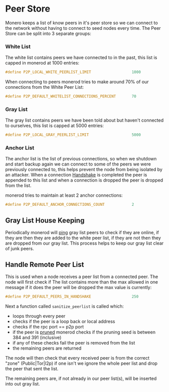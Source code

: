 # Peer Store

Monero keeps a list of know peers in it's peer store so we can connect to the network without having to connect to seed nodes every time. The Peer Store can be split into 3 separate groups:

### White List 

The white list contains peers we have connected to in the past, this list is capped in monerod at 1000 entries:

```c++
#define P2P_LOCAL_WHITE_PEERLIST_LIMIT                  1000
```

When connecting to peers monerod tries to make around 70% of our connections from the White Peer List: 

```c++
#define P2P_DEFAULT_WHITELIST_CONNECTIONS_PERCENT       70
```

### Gray List 

The gray list contains peers we have been told about but haven't connected to ourselves, this list is capped at 5000 entries:

```c++
#define P2P_LOCAL_GRAY_PEERLIST_LIMIT                   5000
```

### Anchor List

The anchor list is the list of previous connections, so when we shutdown and start backup again we can connect to some of the peers we were previously connected to, this helps prevent the node from being isolated by an attacker. When a connection [Handshake](admin_protocol.md#handshake) is completed the peer is appended to this list and when a connection is dropped the peer is dropped from the list. 

monerod tries to maintain at least 2 anchor connections:

```c++
#define P2P_DEFAULT_ANCHOR_CONNECTIONS_COUNT            2
```

## Gray List House Keeping 

Periodically monerod will [ping](admin_protocol.md#ping) gray list peers to check if they are online, if they are then they are added to the white peer list, if they are not then they are dropped from our gray list. This process helps to keep our gray list clear of junk peers.

## Handle Remote Peer List 

This is used when a node receives a peer list from a connected peer. The node will first check if The list contains more than the max allowed in one message if it does the peer will be dropped the max value is currently:
```c++
#define P2P_DEFAULT_PEERS_IN_HANDSHAKE                  250
```
Next a function called `sanitize_peerlist` is called which:

- loops through every peer
- checks if the peer is a loop back or local address
- checks if the rpc port == p2p port
- if the peer is [pruned](../database/pruning.md) monerod checks if the pruning seed is between 384 and 391 (inclusive)
- if any of these checks fail the peer is removed from the list
- the remaining peers are returned

The node will then check that every received peer is from the correct "zone" (Public|Tor|I2p) if one isn't we ignore the whole peer list and drop the peer that sent the list. 

The remaining peers are, if not already in our peer list(s), will be inserted into out gray list.